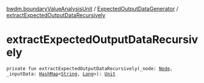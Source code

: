 [bwdm.boundaryValueAnalysisUnit](../index.md) / [ExpectedOutputDataGenerator](index.md) / [extractExpectedOutputDataRecursively](./extract-expected-output-data-recursively.md)

# extractExpectedOutputDataRecursively

`private fun extractExpectedOutputDataRecursively(_node: `[`Node`](../../bwdm.information-store/-node/index.md)`, _inputData: `[`HashMap`](http://docs.oracle.com/javase/6/docs/api/java/util/HashMap.html)`<`[`String`](https://kotlinlang.org/api/latest/jvm/stdlib/kotlin/-string/index.html)`, `[`Long`](https://kotlinlang.org/api/latest/jvm/stdlib/kotlin/-long/index.html)`>): `[`Unit`](https://kotlinlang.org/api/latest/jvm/stdlib/kotlin/-unit/index.html)